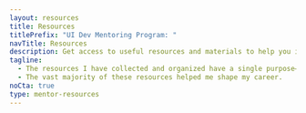 ```yaml
---
layout: resources
title: Resources
titlePrefix: "UI Dev Mentoring Program: "
navTitle: Resources
description: Get access to useful resources and materials to help you in your journey as a UI developer through UI Development Mentoring program. Explore now!
tagline:
  - The resources I have collected and organized have a single purpose—to help you learn and get the first UI developer job more efficiently.
  - The vast majority of these resources helped me shape my career.
noCta: true
type: mentor-resources
---
```

